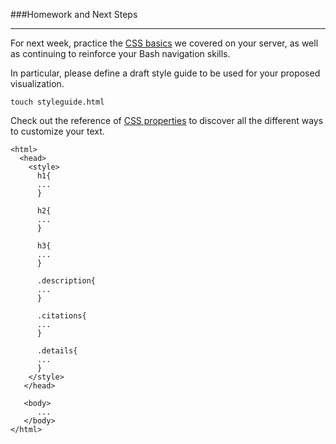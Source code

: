 ###Homework and Next Steps

-----

For next week, practice the [CSS basics](inline.md) we covered on your server, as well as continuing to reinforce your Bash navigation skills. 

In particular, please define a draft style guide to be used for your proposed visualization.

```
touch styleguide.html
```

Check out the reference of [CSS properties](http://www.w3schools.com/cssref/) to discover all the different ways to customize your text.

```
<html>
  <head>
    <style>
      h1{
      ...
      }
      
      h2{
      ...
      }
      
      h3{
      ...
      }
      
      .description{
      ...
      }
      
      .citations{
      ...
      }
      
      .details{
      ...
      } 
    </style>
   </head>
   
   <body>
      ...
   </body>
</html>   
```
